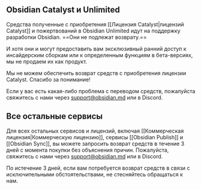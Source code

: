## Obsidian Catalyst и Unlimited

Средства полученные с приобретения [[Лицензия Catalyst|лицензий Catalyst]] и пожертвований в Obsidian Unlimited идут на поддержку разработки Obsidian. ==Они не подлежат возврату.==

И хотя они и могут предоставить вам эксклюзивный ранний доступ к инсайдерским сборкам или к определенным функциям в бета-версиях, мы не продаем их как продукт.

Мы не можем обеспечить возврат средств с приобретения лицензии Catalyst. Спасибо за понимание!

Если у вас есть какая-либо проблема с переводом средств, пожалуйста свяжитесь с нами через support@obsidian.md или в Discord.

## Все остальные сервисы

Для всех остальных сервисов и лицензий, включая [[Коммерческая лицензия|Коммерческую лицензию]], сервисы [[Obsidian Publish]] и [[Obsidian Sync]], вы можете запросить возврат средств в течение 3 дней с момента покупки без объяснения причин. Пожалуйста, свяжитесь с нами через support@obsidian.md или в Discord.

По истечение 3 дней, если вам потребуется возврат средств в связи с исключительными обстоятельствами, не стесняйтесь обращаться к нам.